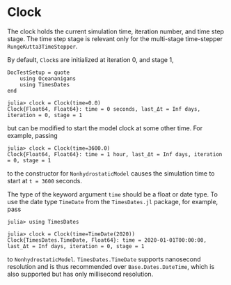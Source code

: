 # Clock

The clock holds the current simulation time, iteration number, and time step stage.
The time step stage is relevant only for the multi-stage time-stepper `RungeKutta3TimeStepper`.

By default, `Clock`s are initialized at iteration 0, and stage 1,

```@meta
DocTestSetup = quote
    using Oceananigans
    using TimesDates
end
```

```jldoctest
julia> clock = Clock(time=0.0)
Clock{Float64, Float64}: time = 0 seconds, last_Δt = Inf days, iteration = 0, stage = 1
```

but can be modified to start the model clock at some other time.
For example, passing

```jldoctest
julia> clock = Clock(time=3600.0)
Clock{Float64, Float64}: time = 1 hour, last_Δt = Inf days, iteration = 0, stage = 1
```

to the constructor for `NonhydrostaticModel` causes the simulation
time to start at ``t = 3600`` seconds.


The type of the keyword argument `time` should be a float or date type.
To use the date type `TimeDate` from the `TimesDates.jl` package,
for example, pass

```jldoctest
julia> using TimesDates

julia> clock = Clock(time=TimeDate(2020))
Clock{TimesDates.TimeDate, Float64}: time = 2020-01-01T00:00:00, last_Δt = Inf days, iteration = 0, stage = 1
```

to `NonhydrostaticModel`. `TimesDates.TimeDate` supports nanosecond resolution and is thus recommended
over `Base.Dates.DateTime`, which is also supported but has only millisecond resolution.
